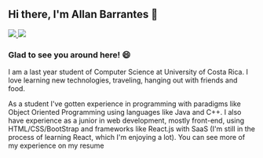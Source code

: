 ## Hi there, I'm Allan Barrantes 👋
<a href="mailto:allandbc1202@gmail.com"> <img src="https://img.shields.io/badge/Gmail-D14836?style=for-the-badge&logo=gmail&logoColor=white"> </a>
<a href="https://www.linkedin.com/in/allan-barrantes-596572178/"> <img src="https://img.shields.io/badge/LinkedIn-0077B5?style=for-the-badge&logo=linkedin&logoColor=white"> </a>

### Glad to see you around here! 😄
I am a last year student of Computer Science at University of Costa Rica. I love learning new technologies, traveling, hanging out with friends and food.

As a student I've gotten experience in programming with paradigms like Object Oriented Programming using languages like Java and C++. I also have experience as a junior in web development, mostly front-end, using HTML/CSS/BootStrap and frameworks like React.js with SaaS (I'm still in the process of learning React, which I'm enjoying a lot). You can see more of my experience on my resume

<!--
**allanbees/allanbees** is a ✨ _special_ ✨ repository because its `README.md` (this file) appears on your GitHub profile.

Here are some ideas to get you started:

- 🔭 I’m currently working on ...
- 🌱 I’m currently learning ...
- 👯 I’m looking to collaborate on ...
- 🤔 I’m looking for help with ...
- 💬 Ask me about ...
- 📫 How to reach me: ...
- 😄 Pronouns: ...
- ⚡ Fun fact: ...
-->
